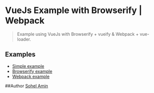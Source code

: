 # VueJs Example with Browserify | Webpack

> Example using VueJs with Browserify + vueify & Webpack + vue-loader.

## Examples
* [Simple example](https://github.com/sohelamin/vue-example/tree/master/index.html)
* [Browserify example](https://github.com/sohelamin/vue-example/tree/master/vue-browserify)
* [Webpack example](https://github.com/sohelamin/vue-example/tree/master/vue-webpack)

##Author
[Sohel Amin](http://www.sohelamin.com)
